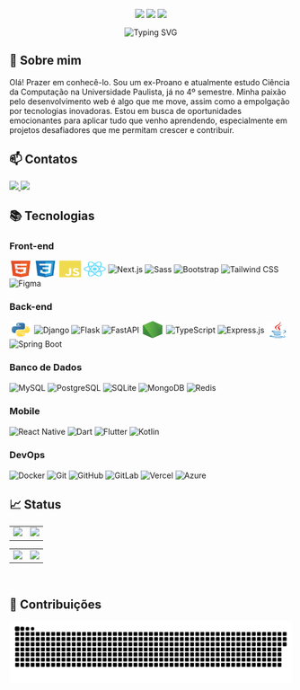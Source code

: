<p align="center">
  <img src="https://komarev.com/ghpvc/?username=rafaelmachadobr&style=for-the-badge">
  <img src="https://img.shields.io/github/followers/rafaelmachadobr?style=for-the-badge">
  <img src="https://img.shields.io/github/stars/rafaelmachadobr?style=for-the-badge">
</p>

<p align="center">
  <img src="https://readme-typing-svg.demolab.com?font=Fira+Code&size=26&duration=2800&pause=2000&color=F7F7F7&width=900&lines=Ol%C3%A1+Mundo!%2C+Eu+sou+o+Rafael+seja+bem-vindo+ao+meu+perfil!" alt="Typing SVG" />
</p>

## 📖 Sobre mim

Olá! Prazer em conhecê-lo. Sou um ex-Proano e atualmente estudo Ciência da Computação na Universidade Paulista, já no 4º semestre. Minha paixão pelo desenvolvimento web é algo que me move, assim como a empolgação por tecnologias inovadoras. Estou em busca de oportunidades emocionantes para aplicar tudo que venho aprendendo, especialmente em projetos desafiadores que me permitam crescer e contribuir.

## 📫 Contatos

<a href="mailto:rafaelf.machado2004@gmail.com" target="_blank">
  <img src="https://img.shields.io/badge/Gmail-D14836?style=for-the-badge&logo=gmail&logoColor=white">
</a>
<a href="https://www.linkedin.com/in/rafaelmachadobr/" target="_blank">
  <img src="https://img.shields.io/badge/LinkedIn-0077B5?style=for-the-badge&logo=linkedin&logoColor=white">
</a>

## 📚 Tecnologias

### Front-end

<div style="display: inline_block">
  <img align="center" alt="HTML" height="30" width="40" title="HTML" src="https://raw.githubusercontent.com/devicons/devicon/master/icons/html5/html5-original.svg">
  <img align="center" alt="CSS" height="30" width="40" title="CSS" src="https://raw.githubusercontent.com/devicons/devicon/master/icons/css3/css3-original.svg">
  <img align="center" alt="JavaScript" height="30" width="40" title="JavaScript" src="https://raw.githubusercontent.com/devicons/devicon/master/icons/javascript/javascript-plain.svg">
   <img align="center" alt="React" height="30" width="40" title="React" src="https://raw.githubusercontent.com/devicons/devicon/master/icons/react/react-original.svg">
  <img align="center" alt="Next.js" height="30" width="40" title="Next.js" src="https://cdn.jsdelivr.net/gh/devicons/devicon/icons/nextjs/nextjs-original.svg">
  <img align="center" alt="Sass" height="30" width="40" title="Sass" src="https://cdn.jsdelivr.net/gh/devicons/devicon/icons/sass/sass-original.svg">
  <img align="center" alt="Bootstrap" height="30" width="40" title="Bootstrap" src="https://cdn.jsdelivr.net/gh/devicons/devicon/icons/bootstrap/bootstrap-plain.svg">
  <img align="center" alt="Tailwind CSS" height="30" width="40" title="Tailwind CSS" src="https://cdn.jsdelivr.net/gh/devicons/devicon/icons/tailwindcss/tailwindcss-original.svg">
  <img align="center" alt="Figma" height="30" width="40" title="Figma" src="https://cdn.jsdelivr.net/gh/devicons/devicon/icons/figma/figma-original.svg">
</div>

### Back-end

<div style="display: inline_block">
  <img align="center" alt="Python" height="30" width="40" title="Python" src="https://raw.githubusercontent.com/devicons/devicon/master/icons/python/python-original.svg">
  <img align="center" alt="Django" height="30" width="40" title="Django" src="https://cdn.jsdelivr.net/gh/devicons/devicon/icons/django/django-plain.svg">
  <img align="center" alt="Flask" height="30" width="40" title="Flask" src="https://cdn.jsdelivr.net/gh/devicons/devicon/icons/flask/flask-original.svg">
  <img align="center" alt="FastAPI" height="30" width="40" title="FastAPI" src="https://cdn.jsdelivr.net/gh/devicons/devicon/icons/fastapi/fastapi-original.svg">
  <img align="center" alt="Node.js" height="30" width="40" title="Node.js" src="https://raw.githubusercontent.com/devicons/devicon/master/icons/nodejs/nodejs-original.svg">
  <img align="center" alt="TypeScript" height="30" width="40" title="TypeScript" src="https://cdn.jsdelivr.net/gh/devicons/devicon/icons/typescript/typescript-plain.svg">
  <img align="center" alt="Express.js" height="30" width="40" title="Express.js" src="https://cdn.jsdelivr.net/gh/devicons/devicon/icons/express/express-original.svg">
  <img align="center" alt="Java" height="30" width="40" title="Java" src="https://raw.githubusercontent.com/devicons/devicon/master/icons/java/java-original.svg">
  <img align="center" alt="Spring Boot" height="30" width="40" title="Spring Boot" src="https://cdn.jsdelivr.net/gh/devicons/devicon/icons/spring/spring-original.svg">
</div>

### Banco de Dados

<div style="display: inline_block">
  <img align="center" alt="MySQL" height="30" width="40" title="MySQL" src="https://cdn.jsdelivr.net/gh/devicons/devicon/icons/mysql/mysql-original.svg">
  <img align="center" alt="PostgreSQL" height="30" width="40" title="PostgreSQL" src="https://cdn.jsdelivr.net/gh/devicons/devicon/icons/postgresql/postgresql-original.svg">
  <img align="center" alt="SQLite" height="30" width="40" title="SQLite" src="https://cdn.jsdelivr.net/gh/devicons/devicon/icons/sqlite/sqlite-original.svg">
  <img align="center" alt="MongoDB" height="30" width="40" title="MongoDB" src="https://cdn.jsdelivr.net/gh/devicons/devicon/icons/mongodb/mongodb-original.svg">
  <img align="center" alt="Redis" height="30" width="40" title="Redis" src="https://cdn.jsdelivr.net/gh/devicons/devicon/icons/redis/redis-original.svg">
</div>

### Mobile

<div style="display: inline_block">
  <img align="center" alt="React Native" height="30" width="40" title="React Native" src="https://cdn.jsdelivr.net/gh/devicons/devicon/icons/react/react-original.svg">
  <img align="center" alt="Dart" height="30" width="40" title="Dart" src="https://cdn.jsdelivr.net/gh/devicons/devicon/icons/dart/dart-original.svg">
  <img align="center" alt="Flutter" height="30" width="40" title="Flutter" src="https://cdn.jsdelivr.net/gh/devicons/devicon/icons/flutter/flutter-original.svg">
  <img align="center" alt="Kotlin" height="30" width="40" title="Kotlin" src="https://cdn.jsdelivr.net/gh/devicons/devicon/icons/kotlin/kotlin-original.svg">
</div>

### DevOps

<div style="display: inline_block">
  <img align="center" alt="Docker" height="30" width="40" title="Docker" src="https://cdn.jsdelivr.net/gh/devicons/devicon/icons/docker/docker-original.svg">
  <img align="center" alt="Git" height="30" width="40" title="Git" src="https://cdn.jsdelivr.net/gh/devicons/devicon/icons/git/git-original.svg">
  <img align="center" alt="GitHub" height="30" width="40" title="GitHub" src="https://cdn.jsdelivr.net/gh/devicons/devicon/icons/github/github-original.svg">
  <img align="center" alt="GitLab" height="30" width="40" title="GitLab" src="https://cdn.jsdelivr.net/gh/devicons/devicon/icons/gitlab/gitlab-original.svg">
  <img align="center" alt="Vercel" height="30" width="40" title="Vercel" src="https://cdn.jsdelivr.net/gh/devicons/devicon/icons/vercel/vercel-original.svg">
  <img align="center" alt="Azure" height="30" width="40" title="Azure" src="https://cdn.jsdelivr.net/gh/devicons/devicon/icons/azure/azure-original.svg">
</div>

## 📈 Status

<table align="center">
  <tr>
    <td align="center">
       <a href="https://github.com/rafaelmachadobr" target="_blank">
        <img height="180em" src="https://github-readme-stats.vercel.app/api/top-langs/?username=rafaelmachadobr&layout=compact&theme=dracula" />
      </a>
    </td>
    <td align="center">
      <a href="https://github.com/rafaelmachadobr" target="_blank">
        <img height="180em" src="https://github-profile-summary-cards.vercel.app/api/cards/profile-details?username=rafaelmachadobr&theme=dracula" />
      </a>
    </td>
  </tr>
</table>
<table align="center">
  <tr>
    <td align="center">
      <a href="https://github.com/rafaelmachadobr" target="_blank">
        <img height="180em" src="https://github-readme-streak-stats.herokuapp.com/?user=rafaelmachadobr&theme=dracula" />
      </a>
    </td>
    <td align="center">
      <a href="https://github.com/rafaelmachadobr" target="_blank">
        <img height="180em" src="https://github-readme-stats.vercel.app/api?username=rafaelmachadobr&theme=dracula&hide_border=false&include_all_commits=false&count_private=true" />
      </a>
    </td>
  </tr>
</table>
<br>

## 🐍 Contribuições

<p align="center">
  <picture>
    <source media="(prefers-color-scheme: dark)" srcset="https://raw.githubusercontent.com/rafaelmachadobr/rafaelmachadobr/output/github-contribution-grid-snake-dark.svg">
    <source media="(prefers-color-scheme: light)" srcset="https://raw.githubusercontent.com/rafaelmachadobr/rafaelmachadobr/output/github-contribution-grid-snake.svg">
    <img alt="github contribution grid snake animation" src="https://raw.githubusercontent.com/rafaelmachadobr/rafaelmachadobr/output/github-contribution-grid-snake.svg">
  </picture>
</p>
